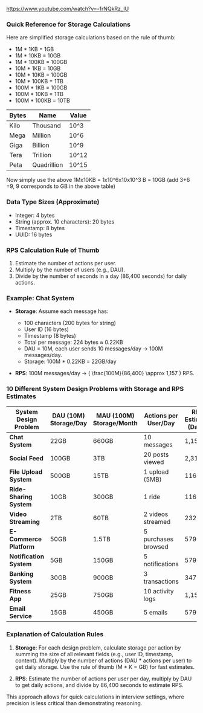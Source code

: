https://www.youtube.com/watch?v=-frNQkRz_IU
### Quick Reference for Storage Calculations
Here are simplified storage calculations based on the rule of thumb:
- 1M * 1KB = 1GB
- 1M * 10KB = 10GB
- 1M * 100KB = 100GB
- 10M * 1KB = 10GB
- 10M * 10KB = 100GB
- 10M * 100KB = 1TB
- 100M * 1KB = 100GB
- 100M * 10KB = 1TB
- 100M * 100KB = 10TB
  
| Bytes     | Name | Value |
|---------------------------|-----------------------|--------------------------|
|Kilo|Thousand|10^3|
|Mega|Million|10^6|
|Giga|Billion|10^9|
|Tera|Trillion|10^12|
|Peta|Quadrillion|10^15|

Now simply use the above
1Mx10KB = 1x10^6x10x10^3 B = 10GB (add 3+6 =9, 9 corresponds to GB in the above table)


### Data Type Sizes (Approximate)
- Integer: 4 bytes
- String (approx. 10 characters): 20 bytes
- Timestamp: 8 bytes
- UUID: 16 bytes

### RPS Calculation Rule of Thumb
1. Estimate the number of actions per user.
2. Multiply by the number of users (e.g., DAU).
3. Divide by the number of seconds in a day (86,400 seconds) for daily actions.

### Example: Chat System
- **Storage**: Assume each message has:
  - 100 characters (200 bytes for string)
  - User ID (16 bytes)
  - Timestamp (8 bytes)
  - Total per message: 224 bytes ≈ 0.22KB
  - DAU = 10M, each user sends 10 messages/day → 100M messages/day.
  - Storage: 100M * 0.22KB = 22GB/day

- **RPS**: 100M messages/day → \( \frac{100M}{86,400} \approx 1,157 \) RPS.

### 10 Different System Design Problems with Storage and RPS Estimates

| System Design Problem     | DAU (10M) Storage/Day | MAU (100M) Storage/Month | Actions per User/Day | RPS Estimate (Daily) |
|---------------------------|-----------------------|--------------------------|----------------------|----------------------|
| **Chat System**            | 22GB                  | 660GB                    | 10 messages           | 1,157                |
| **Social Feed**            | 100GB                 | 3TB                      | 20 posts viewed       | 2,315                |
| **File Upload System**     | 500GB                 | 15TB                     | 1 upload (5MB)        | 116                  |
| **Ride-Sharing System**    | 10GB                  | 300GB                    | 1 ride                | 116                  |
| **Video Streaming**        | 2TB                   | 60TB                     | 2 videos streamed     | 232                  |
| **E-Commerce Platform**    | 50GB                  | 1.5TB                    | 5 purchases browsed   | 579                  |
| **Notification System**    | 5GB                   | 150GB                    | 5 notifications       | 579                  |
| **Banking System**         | 30GB                  | 900GB                    | 3 transactions        | 347                  |
| **Fitness App**            | 25GB                  | 750GB                    | 10 activity logs      | 1,157                |
| **Email Service**          | 15GB                  | 450GB                    | 5 emails              | 579                  |

### Explanation of Calculation Rules

1. **Storage**: For each design problem, calculate storage per action by summing the size of all relevant fields (e.g., user ID, timestamp, content). Multiply by the number of actions (DAU * actions per user) to get daily storage. Use the rule of thumb (M * K = GB) for fast estimates.
   
2. **RPS**: Estimate the number of actions per user per day, multiply by DAU to get daily actions, and divide by 86,400 seconds to estimate RPS.

This approach allows for quick calculations in interview settings, where precision is less critical than demonstrating reasoning.
